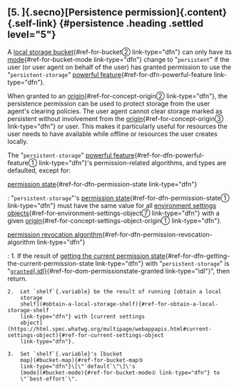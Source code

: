 ## [5. ]{.secno}[Persistence permission]{.content}[](#persistence){.self-link} {#persistence .heading .settled level="5"}

A [local storage bucket](#bucket){#ref-for-bucket② link-type="dfn"} can
only have its [mode](#bucket-mode){#ref-for-bucket-mode link-type="dfn"}
change to \"`persistent`\" if the user (or user agent on behalf of the
user) has granted permission to use the \"`persistent-storage`\"
[powerful
feature](https://w3c.github.io/permissions/#dfn-powerful-feature){#ref-for-dfn-powerful-feature
link-type="dfn"}.

When granted to an
[origin](https://html.spec.whatwg.org/multipage/browsers.html#concept-origin){#ref-for-concept-origin②
link-type="dfn"}, the persistence permission can be used to protect
storage from the user agent's clearing policies. The user agent cannot
clear storage marked as persistent without involvement from the
[origin](https://html.spec.whatwg.org/multipage/browsers.html#concept-origin){#ref-for-concept-origin③
link-type="dfn"} or user. This makes it particularly useful for
resources the user needs to have available while offline or resources
the user creates locally.

The \"`persistent-storage`\" [powerful
feature](https://w3c.github.io/permissions/#dfn-powerful-feature){#ref-for-dfn-powerful-feature①
link-type="dfn"}'s permission-related algorithms, and types are
defaulted, except for:

[permission state](https://w3c.github.io/permissions/#dfn-permission-state){#ref-for-dfn-permission-state link-type="dfn"}

:   \"`persistent-storage`\"\'s [permission
    state](https://w3c.github.io/permissions/#dfn-permission-state){#ref-for-dfn-permission-state①
    link-type="dfn"} must have the same value for all [environment
    settings
    objects](https://html.spec.whatwg.org/multipage/webappapis.html#environment-settings-object){#ref-for-environment-settings-object⑦
    link-type="dfn"} with a given
    [origin](https://html.spec.whatwg.org/multipage/webappapis.html#concept-settings-object-origin){#ref-for-concept-settings-object-origin①
    link-type="dfn"}.

[permission revocation algorithm](https://w3c.github.io/permissions/#dfn-permission-revocation-algorithm){#ref-for-dfn-permission-revocation-algorithm link-type="dfn"}

:   1.  If the result of [getting the current permission
        state](https://w3c.github.io/permissions/#dfn-getting-the-current-permission-state){#ref-for-dfn-getting-the-current-permission-state
        link-type="dfn"} with \"`persistent-storage`\" is
        \"[`granted`{.idl}](https://w3c.github.io/permissions/#dom-permissionstate-granted){#ref-for-dom-permissionstate-granted
        link-type="idl"}\", then return.

    2.  Let `shelf`{.variable} be the result of running [obtain a local
        storage
        shelf](#obtain-a-local-storage-shelf){#ref-for-obtain-a-local-storage-shelf
        link-type="dfn"} with [current settings
        object](https://html.spec.whatwg.org/multipage/webappapis.html#current-settings-object){#ref-for-current-settings-object
        link-type="dfn"}.

    3.  Set `shelf`{.variable}'s [bucket
        map](#bucket-map){#ref-for-bucket-map⑤
        link-type="dfn"}\[\"`default`\"\]\'s
        [mode](#bucket-mode){#ref-for-bucket-mode① link-type="dfn"} to
        \"`best-effort`\".

